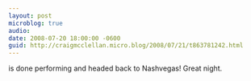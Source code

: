```yaml
---
layout: post
microblog: true
audio: 
date: 2008-07-20 18:00:00 -0600
guid: http://craigmcclellan.micro.blog/2008/07/21/t863781242.html
---
```

is done performing and headed back to Nashvegas! Great night.
